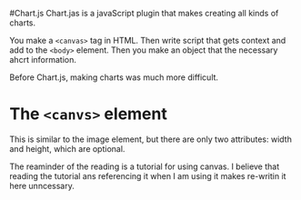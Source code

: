 #Chart.js
Chart.jas is a javaScript plugin that makes creating all kinds of charts.

You make a ```<canvas>``` tag in HTML.
Then write script that gets context and add to the ```<body>``` element.
Then you make an object that the necessary ahcrt information.

Before Chart.js, making charts was much more difficult.

# The ```<canvs>``` element
This is similar to the image element, but there are only two attributes: width and height, which are optional.

The reaminder of the reading is a tutorial for using canvas. I believe that reading the tutorial ans referencing it when I am using it makes re-writin it here unncessary.
